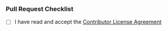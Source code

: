 ### Pull Request Checklist

<!-- Make sure to read and accept the CLA, before you open the pull request: `CONTRIBUTOR_LICENSE_AGREEMENT` -->
<!-- Tick the checkbox in case you accept it (`[x]`) -->

- [ ] I have read and accept the
  [Contributor License Agreement](https://github.com/porscheofficial/oss-docs/blob/67c5b24838a293ce7a964884e6005eb71f2b8579/CONTRIBUTOR_LICENSE_AGREEMENT.md)
